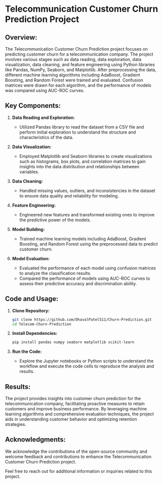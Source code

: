 # Telecommunication Customer Churn Prediction Project

## Overview:

The Telecommunication Customer Churn Prediction project focuses on predicting customer churn for a telecommunication company. The project involves various stages such as data reading, data exploration, data visualization, data cleaning, and feature engineering using Python libraries like Pandas, NumPy, Seaborn, and Matplotlib. After preprocessing the data, different machine learning algorithms including AdaBoost, Gradient Boosting, and Random Forest were trained and evaluated. Confusion matrices were drawn for each algorithm, and the performance of models was compared using AUC-ROC curves.

## Key Components:

1. **Data Reading and Exploration:**
   - Utilized Pandas library to read the dataset from a CSV file and perform initial exploration to understand the structure and characteristics of the data.

2. **Data Visualization:**
   - Employed Matplotlib and Seaborn libraries to create visualizations such as histograms, box plots, and correlation matrices to gain insights into the data distribution and relationships between variables.

3. **Data Cleaning:**
   - Handled missing values, outliers, and inconsistencies in the dataset to ensure data quality and reliability for modeling.

4. **Feature Engineering:**
   - Engineered new features and transformed existing ones to improve the predictive power of the models.

5. **Model Building:**
   - Trained machine learning models including AdaBoost, Gradient Boosting, and Random Forest using the preprocessed data to predict customer churn.

6. **Model Evaluation:**
   - Evaluated the performance of each model using confusion matrices to analyze the classification results.
   - Compared the performance of models using AUC-ROC curves to assess their predictive accuracy and discrimination ability.

## Code and Usage:

1. **Clone Repository:**
   ```bash
   git clone https://github.com/DhavalPatel511/Churn-Prediction.git
   cd Telecom-Churn-Prediction
   ```

2. **Install Dependencies:**
   ```bash
   pip install pandas numpy seaborn matplotlib scikit-learn
   ```

3. **Run the Code:**
   - Explore the Jupyter notebooks or Python scripts to understand the workflow and execute the code cells to reproduce the analysis and results.

## Results:

The project provides insights into customer churn prediction for the telecommunication company, facilitating proactive measures to retain customers and improve business performance. By leveraging machine learning algorithms and comprehensive evaluation techniques, the project aids in understanding customer behavior and optimizing retention strategies.

## Acknowledgments:

We acknowledge the contributions of the open-source community and welcome feedback and contributions to enhance the Telecommunication Customer Churn Prediction project.

Feel free to reach out for additional information or inquiries related to this project.
